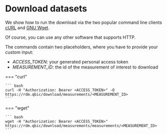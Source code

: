 # Download datasets

We show how to run the download via the two popular command line clients [cURL](https://curl.se/docs/manpage.html) and [GNU Wget](https://www.gnu.org/software/wget/).

Of course, you can use any other software that supports HTTP.

The commands contain two placeholders, where you have to provide your custom input:

- *ACCESS_TOKEN*: your generated personal access token
- *MEASUREMENT_ID*: the id of the measurement of interest to download

=== "curl"
    
    ``` bash
    curl -H "Authorization: Bearer <ACCESS_TOKEN>" -O https://rdm.qbic/download/measurements/<MEASUREMENT_ID> 
    ```

=== "wget"

    ``` bash
    wget -H "Authorization: Bearer <ACCESS_TOKEN>" https://rdm.qbic/download/measurements/measurements/<MEASUREMENT_ID>
    ```
